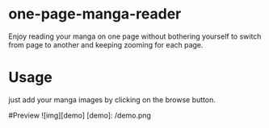 # one-page-manga-reader
Enjoy reading your manga on one page without bothering yourself to switch from page to another and keeping zooming for each page.

# Usage
just add your manga images by clicking on the browse button.

#Preview
![img][demo]
[demo]: /demo.png

